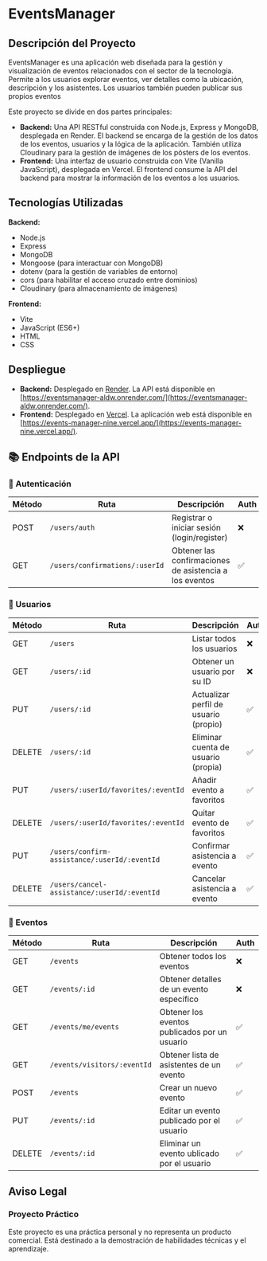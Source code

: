 # EventsManager

## Descripción del Proyecto

EventsManager es una aplicación web diseñada para la gestión y visualización de eventos relacionados con el sector de la tecnología. Permite a los usuarios explorar eventos, ver detalles como la ubicación, descripción y los asistentes. Los usuarios también pueden publicar sus propios eventos

Este proyecto se divide en dos partes principales:

- **Backend:** Una API RESTful construida con Node.js, Express y MongoDB, desplegada en Render. El backend se encarga de la gestión de los datos de los eventos, usuarios y la lógica de la aplicación. También utiliza Cloudinary para la gestión de imágenes de los pósters de los eventos.
- **Frontend:** Una interfaz de usuario construida con Vite (Vanilla JavaScript), desplegada en Vercel. El frontend consume la API del backend para mostrar la información de los eventos a los usuarios.

## Tecnologías Utilizadas

**Backend:**

- Node.js
- Express
- MongoDB
- Mongoose (para interactuar con MongoDB)
- dotenv (para la gestión de variables de entorno)
- cors (para habilitar el acceso cruzado entre dominios)
- Cloudinary (para almacenamiento de imágenes)

**Frontend:**

- Vite
- JavaScript (ES6+)
- HTML
- CSS

## Despliegue

- **Backend:** Desplegado en [Render](https://render.com/). La API está disponible en [https://eventsmanager-aldw.onrender.com/](https://eventsmanager-aldw.onrender.com/).
- **Frontend:** Desplegado en [Vercel](https://vercel.com/). La aplicación web está disponible en [https://events-manager-nine.vercel.app/](https://events-manager-nine.vercel.app/).

## 📚 Endpoints de la API

### 🔐 Autenticación

| Método | Ruta                           | Descripción                                            | Auth |
| ------ | ------------------------------ | ------------------------------------------------------ | ---- |
| POST   | `/users/auth`                  | Registrar o iniciar sesión (login/register)            | ❌   |
| GET    | `/users/confirmations/:userId` | Obtener las confirmaciones de asistencia a los eventos | ✅   |

### 👤 Usuarios

| Método | Ruta                                         | Descripción                           | Auth |
| ------ | -------------------------------------------- | ------------------------------------- | ---- |
| GET    | `/users`                                     | Listar todos los usuarios             | ❌   |
| GET    | `/users/:id`                                 | Obtener un usuario por su ID          | ❌   |
| PUT    | `/users/:id`                                 | Actualizar perfil de usuario (propio) | ✅   |
| DELETE | `/users/:id`                                 | Eliminar cuenta de usuario (propia)   | ✅   |
| PUT    | `/users/:userId/favorites/:eventId`          | Añadir evento a favoritos             | ✅   |
| DELETE | `/users/:userId/favorites/:eventId`          | Quitar evento de favoritos            | ✅   |
| PUT    | `/users/confirm-assistance/:userId/:eventId` | Confirmar asistencia a evento         | ✅   |
| DELETE | `/users/cancel-assistance/:userId/:eventId`  | Cancelar asistencia a evento          | ✅   |

### 📅 Eventos

| Método | Ruta                        | Descripción                                   | Auth |
| ------ | --------------------------- | --------------------------------------------- | ---- |
| GET    | `/events`                   | Obtener todos los eventos                     | ❌   |
| GET    | `/events/:id`               | Obtener detalles de un evento específico      | ❌   |
| GET    | `/events/me/events`         | Obtener los eventos publicados por un usuario | ✅   |
| GET    | `/events/visitors/:eventId` | Obtener lista de asistentes de un evento      | ✅   |
| POST   | `/events`                   | Crear un nuevo evento                         | ✅   |
| PUT    | `/events/:id`               | Editar un evento publicado por el usuario     | ✅   |
| DELETE | `/events/:id`               | Eliminar un evento ublicado por el usuario    | ✅   |

## Aviso Legal

### Proyecto Práctico

Este proyecto es una práctica personal y no representa un producto comercial. Está destinado a la demostración de habilidades técnicas y el aprendizaje.
